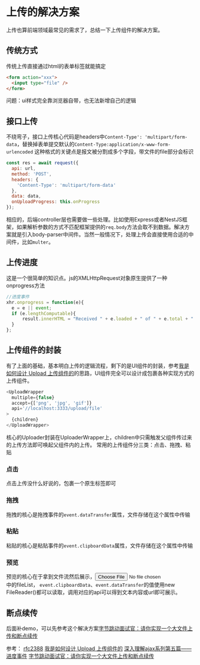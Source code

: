 # 上传的解决方案
上传也算前端领域最常见的需求了，总结一下上传组件的解决方案。

## 传统方式
传统上传直接通过html的表单标签就能搞定
```html
<form action="xxx">
  <input type="file" />
</form>
```
问题：ui样式完全靠浏览器自带，也无法新增自己的逻辑

## 接口上传
不绕弯子，接口上传核心代码是headers中`Content-Type': 'multipart/form-data`，替换掉表单提交默认的`Content-Type:application/x-www-form-urlencoded`
这种格式的关键点是报文被分割成多个字段，带文件的file部分会标识
```js
const res = await request({
  api: url,
  method: 'POST',
  headers: {
    'Content-Type': 'multipart/form-data'
  },
  data: data,
  onUploadProgress: this.onProgress
});
```
相应的，后端controller层也需要做一些处理。比如使用Express或者NestJS框架，如果解析参数的方式不匹配框架提供的`req.body`方法会取不到数据。解决方案就是引入body-parser中间件。当然一般情况下，处理上传会直接使用合适的中间件，比如`multer`。

## 上传进度
这是一个很简单的知识点。js的XMLHttpRequest对象原生提供了一种onprogress方法
```js
//进度事件
xhr.onprogress = function(e){
  e = e || event;
  if (e.lengthComputable){
      result.innerHTML = "Received " + e.loaded + " of " + e.total + " bytes";
  }
};
```

## 上传组件的封装
有了上面的基础，基本明白上传的逻辑流程，剩下的是UI组件的封装，参考[我是如何设计 Upload 上传组件的](https://segmentfault.com/a/1190000018205412)的思路，UI组件完全可以设计成包裹各种实现方式的上传组件。
```js
<UploadWrapper 
  multiple={false} 
  accept={['png', 'jpg', 'gif']} 
  api='//localhost:3333/upload/file'
>
  {children}
</UploadWrapper>
```
核心的Uploader封装在UploaderWrapper上，children中只需触发父组件传过来的上传方法即可唤起父组件内的上传。
常用的上传组件分三类：点击、拖拽、粘贴
### 点击
点击上传没什么好说的，包裹一个原生标签即可
### 拖拽
拖拽的核心是拖拽事件的`event.dataTransfer`属性，文件存储在这个属性中传输
### 粘贴
粘贴的核心是粘贴事件的`event.clipboardData`属性，文件存储在这个属性中传输
### 预览
预览的核心在于拿到文件流然后展示，<input type="file">中的fileList， 
`event.clipboardData`、`event.dataTransfer`的值使用new FileReader()都可以读取，调用对应的api可以得到文本内容或url即可展示。

## 断点续传
后面补demo，可以先参考这个解决方案[字节跳动面试官：请你实现一个大文件上传和断点续传](https://juejin.cn/post/6844904046436843527)

参考：
  [rfc2388](https://tools.ietf.org/html/rfc2388)
  [我是如何设计 Upload 上传组件的](https://segmentfault.com/a/1190000018205412)
  [深入理解ajax系列第五篇——进度事件](cnblogs.com/xiaohuochai/p/6552674.html)
  [字节跳动面试官：请你实现一个大文件上传和断点续传](https://juejin.cn/post/6844904046436843527)